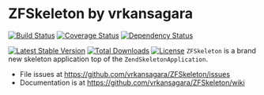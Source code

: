 # ZFSkeleton by vrkansagara

[![Build Status](https://travis-ci.org/vrkansagara/ZFSkeleton.svg?branch=master)](https://travis-ci.org/vrkansagara/ZFSkeleton)
[![Coverage Status](https://coveralls.io/repos/vrkansagara/ZFSkeleton/badge.svg?branch=master&service=github)](https://coveralls.io/github/vrkansagara/ZFSkeleton?branch=master)
[![Dependency Status](https://www.versioneye.com/user/projects/560bd4ab5a262f001e0007f4/badge.svg?style=flat)](https://www.versioneye.com/user/projects/560bd4ab5a262f001e0007f4)

[![Latest Stable Version](https://poser.pugx.org/vrkansagara/zfskeleton/v/stable)](https://packagist.org/packages/vrkansagara/zfskeleton)
[![Total Downloads](https://poser.pugx.org/vrkansagara/zfskeleton/downloads)](https://packagist.org/packages/vrkansagara/zfskeleton)
[![License](https://poser.pugx.org/vrkansagara/zfskeleton/license)](https://packagist.org/packages/vrkansagara/zfskeleton)
`ZFSkeleton` is a brand new skeleton application top of the `ZendSkeletonApplication`.

- File issues at https://github.com/vrkansagara/ZFSkeleton/issues
- Documentation is at https://github.com/vrkansagara/ZFSkeleton/wiki
